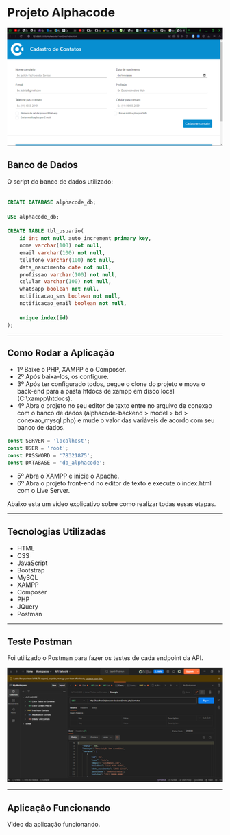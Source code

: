 # Projeto Alphacode

![](./alphacode-front-end/assets/site-cadastro.png)


## Banco de Dados

O script do banco de dados utilizado:

```sql

CREATE DATABASE alphacode_db;

USE alphacode_db;

CREATE TABLE tbl_usuario(
	id int not null auto_increment primary key,
	nome varchar(100) not null,
	email varchar(100) not null,
	telefone varchar(100) not null,
	data_nascimento date not null,
    profissao varchar(100) not null,
    celular varchar(100) not null,
    whatsapp boolean not null,
    notificacao_sms boolean not null,
    notificacao_email boolean not null,
		
	unique index(id)
);

```

---

## Como Rodar a Aplicação

- 1º Baixe o PHP, XAMPP e o Composer.
- 2º Após baixa-los, os configure.
- 3º Após ter configurado todos, pegue o clone do projeto e mova o back-end para a pasta htdocs de xampp em disco local (C:\xampp\htdocs).
- 4º Abra o projeto no seu editor de texto entre no arquivo de conexao com o banco de dados (alphacode-backend > model > bd > conexao_mysql.php) e mude o valor das variáveis de acordo com seu banco de dados.

```javascript
const SERVER = 'localhost';
const USER = 'root';
const PASSWORD = '78321875';
const DATABASE = 'db_alphacode';
```

- 5º Abra o XAMPP e inicie o Apache.
- 6º Abra o projeto front-end no editor de texto e execute o index.html com o Live Server.

Abaixo esta um vídeo explicativo sobre como realizar todas essas etapas.


---
## Tecnologias Utilizadas

- HTML
- CSS
- JavaScript
- Bootstrap
- MySQL
- XAMPP
- Composer
- PHP
- JQuery
- Postman

---
## Teste Postman

Foi utilizado o Postman para fazer os testes de cada endpoint da API.

![](./alphacode-front-end/assets/postaman.png)

---

## Aplicação Funcionando

Video da aplicação funcionando.

